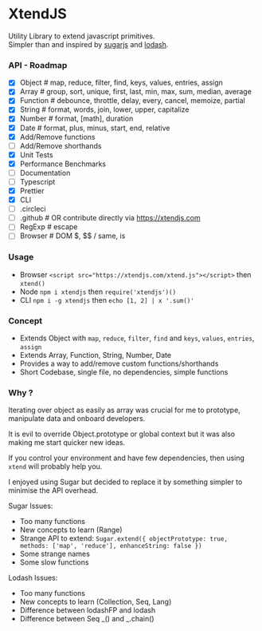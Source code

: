 # XtendJS

Utility Library to extend javascript primitives.  
Simpler than and inspired by [sugarjs](https://sugarjs.com/) and [lodash](https://lodash.com/).

### API - Roadmap

- [x] Object # map, reduce, filter, find, keys, values, entries, assign
- [x] Array # group, sort, unique, first, last, min, max, sum, median, average
- [x] Function # debounce, throttle, delay, every, cancel, memoize, partial
- [x] String # format, words, join, lower, upper, capitalize
- [x] Number # format, [math], duration
- [x] Date # format, plus, minus, start, end, relative
- [x] Add/Remove functions
- [ ] Add/Remove shorthands
- [x] Unit Tests
- [x] Performance Benchmarks
- [ ] Documentation
- [ ] Typescript
- [x] Prettier
- [x] CLI
- [ ] .circleci
- [ ] .github # OR contribute directly via https://xtendjs.com
- [ ] RegExp # escape
- [ ] Browser # DOM $, $\$ / same, is

### Usage

- Browser `<script src="https://xtendjs.com/xtend.js"></script>` then `xtend()`
- Node `npm i xtendjs` then `require('xtendjs')()`
- CLI `npm i -g xtendjs` then `echo [1, 2] | x '.sum()'`

### Concept

- Extends Object with `map`, `reduce`, `filter`, `find` and `keys`, `values`, `entries`, `assign`
- Extends Array, Function, String, Number, Date
- Provides a way to add/remove custom functions/shorthands
- Short Codebase, single file, no dependencies, simple functions

### Why ?

Iterating over object as easily as array was crucial for me to prototype, manipulate data and onboard developers.

It is evil to override Object.prototype or global context but it was also making me start quicker new ideas.

If you control your environment and have few dependencies, then using `xtend` will probably help you.

I enjoyed using Sugar but decided to replace it by something simpler to minimise the API overhead.

Sugar Issues:

- Too many functions
- New concepts to learn (Range)
- Strange API to extend: `Sugar.extend({ objectPrototype: true, methods: ['map', 'reduce'], enhanceString: false })`
- Some strange names
- Some slow functions

Lodash Issues:

- Too many functions
- New concepts to learn (Collection, Seq, Lang)
- Difference between lodashFP and lodash
- Difference between Seq \_() and \_.chain()
